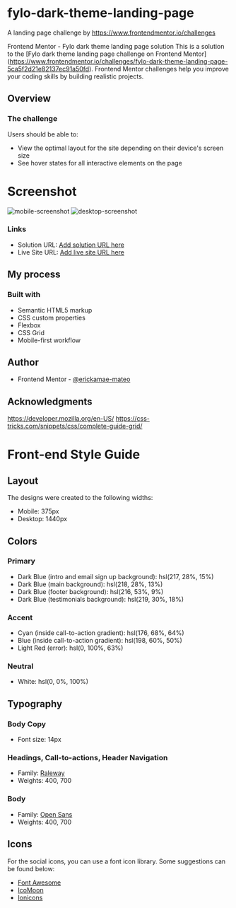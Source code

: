 # fylo-dark-theme-landing-page
A landing page challenge by https://www.frontendmentor.io/challenges

Frontend Mentor - Fylo dark theme landing page solution
This is a solution to the [Fylo dark theme landing page challenge on Frontend Mentor] 
(https://www.frontendmentor.io/challenges/fylo-dark-theme-landing-page-5ca5f2d21e82137ec91a50fd).
Frontend Mentor challenges help you improve your coding skills by building realistic projects.

## Overview

### The challenge

Users should be able to:

- View the optimal layout for the site depending on their device's screen size
- See hover states for all interactive elements on the page

# Screenshot
 ![mobile-screenshot](https://user-images.githubusercontent.com/88840940/138865837-30d77341-1962-481a-b447-17edd0cd4e19.png)
![desktop-screenshot](https://user-images.githubusercontent.com/88840940/138865888-ad24c3d4-5059-408c-84ed-6dcd70080db3.png)

### Links

- Solution URL: [Add solution URL here](https://your-solution-url.com)
- Live Site URL: [Add live site URL here](https://your-live-site-url.com)

## My process
### Built with

- Semantic HTML5 markup
- CSS custom properties
- Flexbox
- CSS Grid
- Mobile-first workflow

## Author

- Frontend Mentor - [@erickamae-mateo](https://www.frontendmentor.io/profile/erickamae-mateo)


## Acknowledgments

https://developer.mozilla.org/en-US/
https://css-tricks.com/snippets/css/complete-guide-grid/


# Front-end Style Guide

## Layout

The designs were created to the following widths:

- Mobile: 375px
- Desktop: 1440px

## Colors

### Primary

- Dark Blue (intro and email sign up background): hsl(217, 28%, 15%)
- Dark Blue (main background): hsl(218, 28%, 13%)
- Dark Blue (footer background): hsl(216, 53%, 9%)
- Dark Blue (testimonials background): hsl(219, 30%, 18%)

### Accent

- Cyan (inside call-to-action gradient): hsl(176, 68%, 64%)
- Blue (inside call-to-action gradient): hsl(198, 60%, 50%)
- Light Red (error): hsl(0, 100%, 63%)

### Neutral

- White: hsl(0, 0%, 100%)

## Typography

### Body Copy

- Font size: 14px

### Headings, Call-to-actions, Header Navigation

- Family: [Raleway](https://fonts.google.com/specimen/Raleway)
- Weights: 400, 700

### Body

- Family: [Open Sans](https://fonts.google.com/specimen/Open+Sans)
- Weights: 400, 700

## Icons

For the social icons, you can use a font icon library. Some suggestions can be found below:

- [Font Awesome](https://fontawesome.com/)
- [IcoMoon](https://icomoon.io/)
- [Ionicons](https://ionicons.com/)
